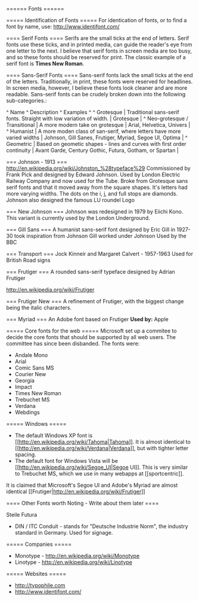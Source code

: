 ====== Fonts ======


===== Identification of Fonts =====
For identication of fonts, or to find a font by name, use: http://www.identifont.com/

==== Serif Fonts ====
Serifs are the small ticks at the end of letters.  Serif fonts use these ticks, and in printed media, can guide the reader's eye from one letter to the next.  I believe that serif fonts in screen media are too busy, and so these fonts should be reserved for print.  The classic example of a serif font is **Times New Roman**.


==== Sans-Serif Fonts ====
Sans-serif fonts lack the small ticks at the end of the letters.  Traditionally, in print, these fonts were reserved for headlines.  In screen media, however, I believe these fonts look cleaner and are more readable.  Sans-serif fonts can be crudely broken down into the following sub-categories.:

^ Name ^ Description ^ Examples ^
^ Grotesque | Traditional sans-serif fonts. Straight with low variation of width. | Grotesque |
^ Neo-grotesque / Transitional | A more modern take on grotesque | Arial, Helvetica, Univers |
^ Humanist | A more moden class of san-serif, where letters have more varied widths | Johnson, Gill Sanes, Frutiger, Myriad, Segoe UI, Optima |
^ Geometric | Based on geometic shapes - lines and curves with first order continuity | Avant Garde, Century Gothic, Futura, Gotham, or Spartan |


=== Johnson - 1913 ===
http://en.wikipedia.org/wiki/Johnston_%28typeface%29
Commissioned by Frank Pick and designed by Edward Johnson.  Used by London Electric Railway Company and now used for the Tube.  Broke from Grotesque sans serif fonts and that it moved away from the square shapes.  It's letters had more varying widths.  The dots on the i, j, and full stops are diamonds.  Johnson also designed the famous LU roundel Logo

=== New Johnson ===
Johnson was redesigned in 1979 by Eiichi Kono.  This variant is currently used by the London Underground.

=== Gill Sans ===
A humanist sans-serif font designed by Eric Gill in 1927-30 took inspiration from Johnson
Gill worked under Johnson
Used by the BBC

=== Transport ===
Jock Kinneir and Margaret Calvert - 1957-1963
Used for British Road signs


=== Frutiger ===
A rounded sans-serif typeface designed by  Adrian Frutiger

http://en.wikipedia.org/wiki/Frutiger

=== Frutiger New ===
A refinement of Frutiger, with the biggest change being the italic characters.

=== Myriad ===
An Adobe font based on Frutiger
**Used by:** Apple








===== Core fonts for the web =====
Microsoft set up a commitee to decide the core fonts that should be supported by all web users.  The committee has since been disbanded.  The fonts were:
  * Andale Mono
  * Arial
  * Comic Sans MS
  * Courier New
  * Georgia
  * Impact
  * Times New Roman
  * Trebuchet MS
  * Verdana
  * Webdings

===== Windows =====

  * The default Windows XP font is [[http://en.wikipedia.org/wiki/Tahoma|Tahoma]].  It is almost identical to [[http://en.wikipedia.org/wiki/Verdana|Verdana]], but with tighter letter spacing.
  * The default font for Windows Vista will be [[http://en.wikipedia.org/wiki/Segoe_UI|Segoe UI]].  This is very similar to Trebuchet MS, which we use in many webapps at [[sportcentric]].

It is claimed that Microsoft's Segoe UI and Adobe's Myriad are almost identical
[[Frutiger|http://en.wikipedia.org/wiki/Frutiger]]


==== Other Fonts worth Noting - Write about them later ====


Steile Futura 

  * DIN  / ITC Conduit - stands for "Deutsche Industrie Norm", the industry standard in Germany.  Used for signage.

===== Companies =====
  * Monotype - http://en.wikipedia.org/wiki/Monotype
  * Linotype - http://en.wikipedia.org/wiki/Linotype

===== Websites =====
  * http://typophile.com
  * http://www.identifont.com/